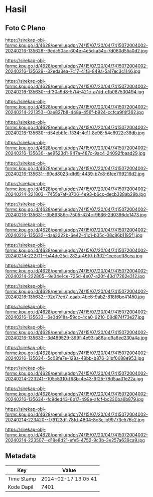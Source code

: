 # Hasil

## Foto C Plano

https://sirekap-obj-formc.kpu.go.id/4628/pemilu/pdpr/74/15/07/20/04/7415072004002-20240216-135628--9edc50ac-604e-4e5d-a54c-7d060d55a0d2.jpg

https://sirekap-obj-formc.kpu.go.id/4628/pemilu/pdpr/74/15/07/20/04/7415072004002-20240216-135629--32eda3ea-7c17-41f3-849a-5a17ec3c1146.jpg

https://sirekap-obj-formc.kpu.go.id/4628/pemilu/pdpr/74/15/07/20/04/7415072004002-20240216-135630--df30a9d8-57f4-421e-a7dd-efb087530494.jpg

https://sirekap-obj-formc.kpu.go.id/4628/pemilu/pdpr/74/15/07/20/04/7415072004002-20240214-221353--0ae827b8-448a-456f-b924-ccfca9f4f362.jpg

https://sirekap-obj-formc.kpu.go.id/4628/pemilu/pdpr/74/15/07/20/04/7415072004002-20240216-135630--d54ebbfc-f334-4e1f-8c98-54c8022e38db.jpg

https://sirekap-obj-formc.kpu.go.id/4628/pemilu/pdpr/74/15/07/20/04/7415072004002-20240216-135630--ae9523d1-947a-487c-9ac4-24092fbaad29.jpg

https://sirekap-obj-formc.kpu.go.id/4628/pemilu/pdpr/74/15/07/20/04/7415072004002-20240216-135631--60cd8023-dfd9-4439-b7c8-6fee799216d2.jpg

https://sirekap-obj-formc.kpu.go.id/4628/pemilu/pdpr/74/15/07/20/04/7415072004002-20240214-221803--7455a7af-8706-4e93-b6cc-decb328ab29b.jpg

https://sirekap-obj-formc.kpu.go.id/4628/pemilu/pdpr/74/15/07/20/04/7415072004002-20240216-135631--3b89386c-7505-424c-9666-2d0396dc1473.jpg

https://sirekap-obj-formc.kpu.go.id/4628/pemilu/pdpr/74/15/07/20/04/7415072004002-20240216-135632--daa3222b-6e42-41c1-b35c-08c86b1195f1.jpg

https://sirekap-obj-formc.kpu.go.id/4628/pemilu/pdpr/74/15/07/20/04/7415072004002-20240214-222711--b44de25c-282a-46f0-b302-1eeeacff8cea.jpg

https://sirekap-obj-formc.kpu.go.id/4628/pemilu/pdpr/74/15/07/20/04/7415072004002-20240214-222805--9e34e1ce-725d-4e07-a20f-43d17282e312.jpg

https://sirekap-obj-formc.kpu.go.id/4628/pemilu/pdpr/74/15/07/20/04/7415072004002-20240216-135632--92c77ed7-eaab-4be6-9ab2-818f6be41450.jpg

https://sirekap-obj-formc.kpu.go.id/4628/pemilu/pdpr/74/15/07/20/04/7415072004002-20240216-135633--6e3d918a-59cc-4ca0-9210-08d874f73e27.jpg

https://sirekap-obj-formc.kpu.go.id/4628/pemilu/pdpr/74/15/07/20/04/7415072004002-20240216-135633--3d489529-399f-4e93-a86a-d9a6ed230a4a.jpg

https://sirekap-obj-formc.kpu.go.id/4628/pemilu/pdpr/74/15/07/20/04/7415072004002-20240216-135634--5c08fe7e-128a-48bb-b876-31bf0688e953.jpg

https://sirekap-obj-formc.kpu.go.id/4628/pemilu/pdpr/74/15/07/20/04/7415072004002-20240214-223241--105c5310-f63b-4e43-9f25-78d5aa31e22a.jpg

https://sirekap-obj-formc.kpu.go.id/4628/pemilu/pdpr/74/15/07/20/04/7415072004002-20240216-135634--fc9ded43-6b17-499e-afcf-bc230ba6b879.jpg

https://sirekap-obj-formc.kpu.go.id/4628/pemilu/pdpr/74/15/07/20/04/7415072004002-20240214-223420--f79123df-78fd-4804-8c3c-b99773e576c2.jpg

https://sirekap-obj-formc.kpu.go.id/4628/pemilu/pdpr/74/15/07/20/04/7415072004002-20240214-223507--d18e8d21-efe5-4752-9c3b-3e257a639ca9.jpg


## Metadata

| Key        | Value               |
| ---------- | ------------------- |
| Time Stamp | 2024-02-17 13:05:41 |
| Kode Dapil | 7401                |



